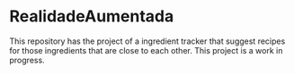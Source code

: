 # RealidadeAumentada
This repository has the project of a ingredient tracker that suggest recipes for those ingredients that are close to each other. 
This project is a work in progress.
